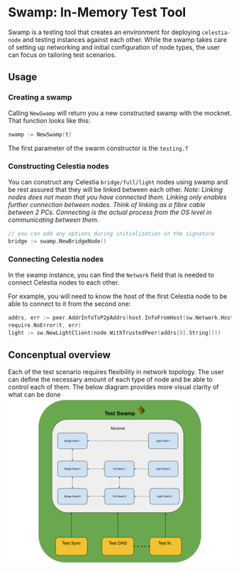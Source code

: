 # Swamp: In-Memory Test Tool

Swamp is a testing tool that creates an environment for deploying `celestia-node` and testing instances against each other.
While the swamp takes care of setting up networking and initial configuration of node types, the user can focus on tailoring test scenarios.

## Usage

### Creating a swamp

Calling `NewSwamp` will return you a new constructed swamp with the mocknet. That function looks like this:

```go
swamp := NewSwamp(t)
```

The first parameter of the swarm constructor is the `testing.T`

### Constructing Celestia nodes

You can construct any Celestia `bridge/full/light` nodes using swamp and be rest assured that they will be linked between each other.
<i>Note: Linking nodes does not mean that you have connected them. Linking only enables further connection between nodes.
Think of linking as a fibre cable between 2 PCs. Connecting is the actual process from the OS level in communicating between them.</i>

```go
// you can add any options during initialization in the signature
bridge := swamp.NewBridgeNode()
```

### Connecting Celestia nodes

In the swamp instance, you can find the `Network` field that is needed to connect Celestia nodes to each other.

For example, you will need to know the host of the first Celestia node to be able to connect to it from the second one:

```go
addrs, err := peer.AddrInfoToP2pAddrs(host.InfoFromHost(sw.Network.Host(bridge.Host.ID())))
require.NoError(t, err)
light := sw.NewLightClient(node.WithTrustedPeer(addrs[0].String()))
```

## Concenptual overview

Each of the test scenario requires flexibility in network topology.
The user can define the necessary amount of each type of node and be able to control each of them.
The below diagram provides more visual clarity of what can be done
![test swamp overview](./swamp/img/test_swamp.svg)

